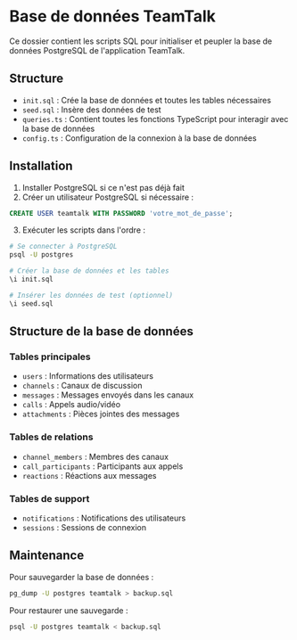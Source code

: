 # Base de données TeamTalk

Ce dossier contient les scripts SQL pour initialiser et peupler la base de données PostgreSQL de l'application TeamTalk.

## Structure

- `init.sql` : Crée la base de données et toutes les tables nécessaires
- `seed.sql` : Insère des données de test
- `queries.ts` : Contient toutes les fonctions TypeScript pour interagir avec la base de données
- `config.ts` : Configuration de la connexion à la base de données

## Installation

1. Installer PostgreSQL si ce n'est pas déjà fait
2. Créer un utilisateur PostgreSQL si nécessaire :
```sql
CREATE USER teamtalk WITH PASSWORD 'votre_mot_de_passe';
```

3. Exécuter les scripts dans l'ordre :
```bash
# Se connecter à PostgreSQL
psql -U postgres

# Créer la base de données et les tables
\i init.sql

# Insérer les données de test (optionnel)
\i seed.sql
```

## Structure de la base de données

### Tables principales
- `users` : Informations des utilisateurs
- `channels` : Canaux de discussion
- `messages` : Messages envoyés dans les canaux
- `calls` : Appels audio/vidéo
- `attachments` : Pièces jointes des messages

### Tables de relations
- `channel_members` : Membres des canaux
- `call_participants` : Participants aux appels
- `reactions` : Réactions aux messages

### Tables de support
- `notifications` : Notifications des utilisateurs
- `sessions` : Sessions de connexion

## Maintenance

Pour sauvegarder la base de données :
```bash
pg_dump -U postgres teamtalk > backup.sql
```

Pour restaurer une sauvegarde :
```bash
psql -U postgres teamtalk < backup.sql
```
